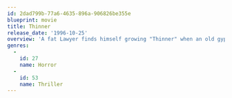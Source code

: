 ```yaml
---
id: 2dad799b-77a6-4635-896a-906826be355e
blueprint: movie
title: Thinner
release_date: '1996-10-25'
overview: 'A fat Lawyer finds himself growing "Thinner" when an old gypsy man places a hex on him. Now the lawyer must call upon his friends in organized crime to help him persuade the gypsy to lift the curse. Time is running out for the desperate lawyer as he draws closer to his own death, and grows ever thinner.'
genres:
  -
    id: 27
    name: Horror
  -
    id: 53
    name: Thriller
---
```

